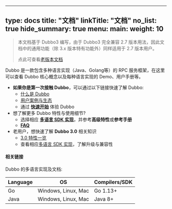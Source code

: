 
---
type: docs
title: "文档"
linkTitle: "文档"
no_list: true
hide_summary: true
menu:
  main:
    weight: 10
---
> 本文档基于 Dubbo3 编写，由于 Dubbo3 完全兼容 2.7 版本用法，因此文档中的通用功能（除 3.x 版本特有功能外）同样适用于 2.7 版本用户。
>
> 点此可查看[老版本文档](../../docsv2.7)
> 


Dubbo 是一款包含多种语言实现（Java、Golang等）的 RPC 服务框架，在这里可以查看 Dubbo 核心概念以及每种语言实现的 Demo、用户手册等。

* **如果你是第一次接触 Dubbo**，可以通过以下链接快速了解 Dubbo:
  * [什么是 Dubbo](what/overview)
  * [用户案例与生态](what/usecases)
  * 通过 [**快速开始**](quickstart/) 体验 Dubbo
* 想了解更多 Dubbo 特性与使用细节?
  * 选择相应 [**多语言 SDK 实现**](mannual/)，并参考**高级特性**或**参考手册**
  * [**FAQ**](faq)
* 老用户，想快速了解 **Dubbo 3.0** 相关知识
  * [3.0 特性一览](whatsnew/)
  * 查看相应[多语言 SDK 实现](mannual/)，了解升级与兼容性

#### 相关链接
Dubbo 的多语言实现及文档:

Language | OS | Compilers/SDK  
-- | -- | -- 
Go|Windows, Linux, Mac|Go 1.13+  
Java|Windows, Linux, Mac|Java 8+  

